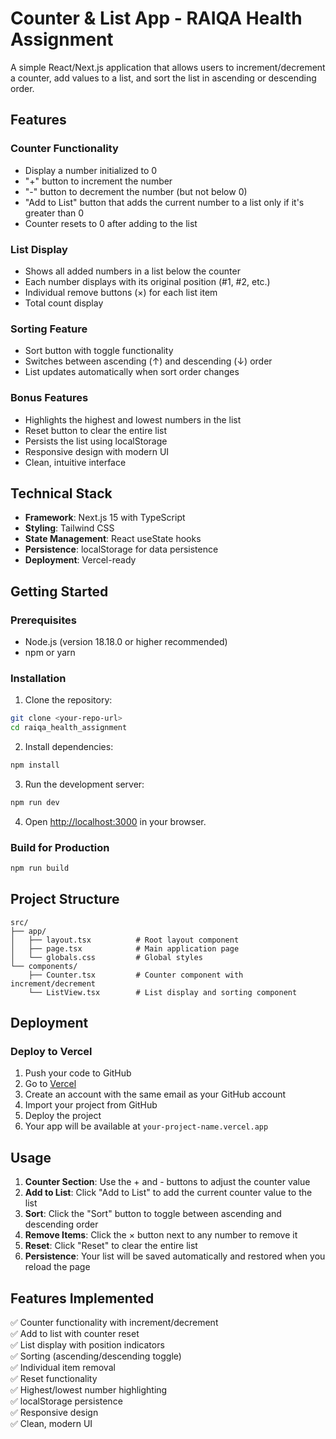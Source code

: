 # Counter & List App - RAIQA Health Assignment

A simple React/Next.js application that allows users to increment/decrement a counter, add values to a list, and sort the list in ascending or descending order.

## Features

### Counter Functionality

- Display a number initialized to 0
- "+" button to increment the number
- "-" button to decrement the number (but not below 0)
- "Add to List" button that adds the current number to a list only if it's greater than 0
- Counter resets to 0 after adding to the list

### List Display

- Shows all added numbers in a list below the counter
- Each number displays with its original position (#1, #2, etc.)
- Individual remove buttons (×) for each list item
- Total count display

### Sorting Feature

- Sort button with toggle functionality
- Switches between ascending (↑) and descending (↓) order
- List updates automatically when sort order changes

### Bonus Features

- Highlights the highest and lowest numbers in the list
- Reset button to clear the entire list
- Persists the list using localStorage
- Responsive design with modern UI
- Clean, intuitive interface

## Technical Stack

- **Framework**: Next.js 15 with TypeScript
- **Styling**: Tailwind CSS
- **State Management**: React useState hooks
- **Persistence**: localStorage for data persistence
- **Deployment**: Vercel-ready

## Getting Started

### Prerequisites

- Node.js (version 18.18.0 or higher recommended)
- npm or yarn

### Installation

1. Clone the repository:

```bash
git clone <your-repo-url>
cd raiqa_health_assignment
```

2. Install dependencies:

```bash
npm install
```

3. Run the development server:

```bash
npm run dev
```

4. Open [http://localhost:3000](http://localhost:3000) in your browser.

### Build for Production

```bash
npm run build
```

## Project Structure

```
src/
├── app/
│   ├── layout.tsx          # Root layout component
│   ├── page.tsx            # Main application page
│   └── globals.css         # Global styles
└── components/
    ├── Counter.tsx         # Counter component with increment/decrement
    └── ListView.tsx        # List display and sorting component
```

## Deployment

### Deploy to Vercel

1. Push your code to GitHub
2. Go to [Vercel](https://vercel.com/new?onboarding=true)
3. Create an account with the same email as your GitHub account
4. Import your project from GitHub
5. Deploy the project
6. Your app will be available at `your-project-name.vercel.app`

## Usage

1. **Counter Section**: Use the + and - buttons to adjust the counter value
2. **Add to List**: Click "Add to List" to add the current counter value to the list
3. **Sort**: Click the "Sort" button to toggle between ascending and descending order
4. **Remove Items**: Click the × button next to any number to remove it
5. **Reset**: Click "Reset" to clear the entire list
6. **Persistence**: Your list will be saved automatically and restored when you reload the page

## Features Implemented

✅ Counter functionality with increment/decrement  
✅ Add to list with counter reset  
✅ List display with position indicators  
✅ Sorting (ascending/descending toggle)  
✅ Individual item removal  
✅ Reset functionality  
✅ Highest/lowest number highlighting  
✅ localStorage persistence  
✅ Responsive design  
✅ Clean, modern UI
